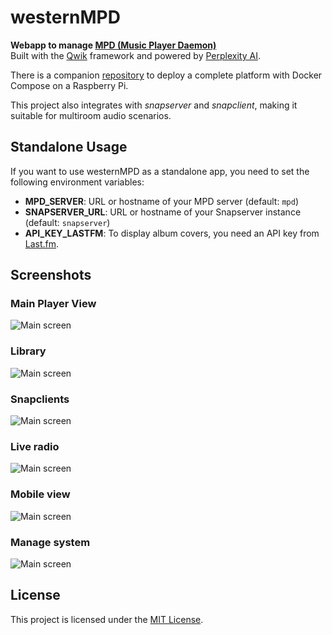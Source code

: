 # westernMPD

**Webapp to manage [MPD (Music Player Daemon)](https://www.musicpd.org/)**  
Built with the [Qwik](https://qwik.dev/) framework and powered by [Perplexity AI](https://www.perplexity.ai/).

There is a companion [repository](https://github.com/yellowmachine/pimpd) to deploy a complete platform with Docker Compose on a Raspberry Pi.

This project also integrates with *snapserver* and *snapclient*, making it suitable for multiroom audio scenarios.

## Standalone Usage

If you want to use westernMPD as a standalone app, you need to set the following environment variables:

- **MPD_SERVER**: URL or hostname of your MPD server (default: `mpd`)
- **SNAPSERVER_URL**: URL or hostname of your Snapserver instance (default: `snapserver`)
- **API_KEY_LASTFM**: To display album covers, you need an API key from [Last.fm](https://www.last.fm/es/home).

## Screenshots

### Main Player View
![Main screen](screenshots/main.png)

### Library
![Main screen](screenshots/library.png)

### Snapclients
![Main screen](screenshots/snapclients.png)

### Live radio
![Main screen](screenshots/liveradio.png)

### Mobile view
![Main screen](screenshots/mobile.png)

### Manage system
![Main screen](screenshots/danger.png)

## License

This project is licensed under the [MIT License](LICENSE).
